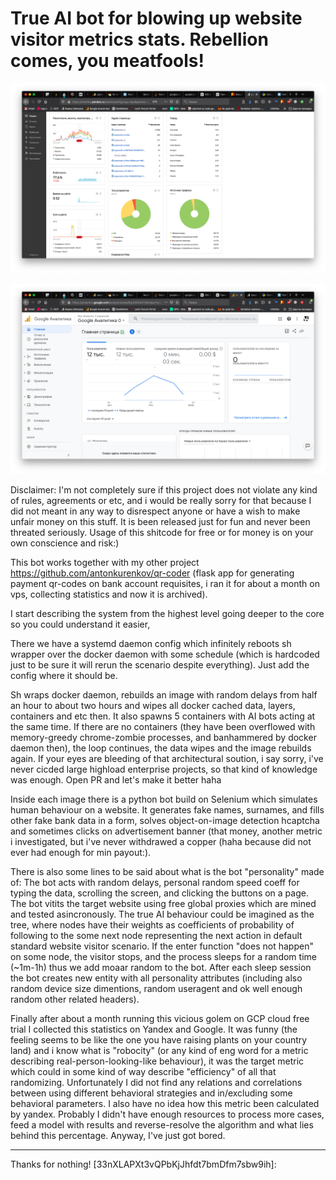 # True AI bot for blowing up website visitor metrics stats. Rebellion comes, you meatfools!

![](.github/.README_images/yandex0.png)

![](.github/.README_images/google0.png)

Disclaimer: I'm not completely sure if this project does not violate any kind of rules, agreements or etc, and i would be really sorry for that because I did not meant in any way to disrespect anyone or have a wish to make unfair money on this stuff. It is been released just for fun and never been threated seriously. Usage of this shitcode for free or for money is on your own conscience and risk:)

This bot works together with my other project https://github.com/antonkurenkov/qr-coder (flask app for generating payment qr-codes on bank account requisites, i ran it for about a month on vps, collecting statistics and now it is archived). 

I start describing the system from the highest level going deeper to the core so you could understand it easier, 

There we have a systemd daemon config which infinitely reboots sh wrapper over the docker daemon with some schedule (which is hardcoded just to be sure it will rerun the scenario despite everything). Just add the config where it should be. 

Sh wraps docker daemon, rebuilds an image with random delays from half an hour to about two hours and wipes all docker cached data, layers, containers and etc then. It also spawns 5 containers with AI bots acting at the same time. If there are no containers (they have been overflowed with memory-greedy chrome-zombie processes, and banhammered by docker daemon then), the loop continues, the data wipes and the image rebuilds again. If your eyes are bleeding of that architectural soution, i say sorry, i've never cicded large highload enterprise projects, so that kind of knowledge was enough. Open PR and let's make it better haha

Inside each image there is a python bot build on Selenium which simulates human behaviour on a website. It generates fake names, surnames, and fills other fake bank data in a form, solves object-on-image detection hcaptcha and sometimes clicks on advertisement banner (that money, another metric i investigated, but i've never withdrawed a copper (haha because did not ever had enough for min payout:). 

There is also some lines to be said about what is the bot "personality" made of: The bot acts with random delays, personal random speed coeff for typing the data, scrolling the screen, and clicking the buttons on a page. The bot vitits the target website using free global proxies which are mined and tested asincronously. The true AI behaviour could be imagined as the tree, where nodes have their weights as coefficients of probability of following to the some next node representing the next action in default standard website visitor scenario. If the enter function "does not happen" on some node, the visitor stops, and the process sleeps for a random time (~1m-1h) thus we add moaar random to the bot. After each sleep session the bot creates new entity with all personality attributes (including also random device size dimentions, random useragent and  ok well enough random other related headers). 

Finally after about a month running this vicious golem on GCP cloud free trial I collected this statistics on Yandex and Google. It was funny (the feeling seems to be like the one you have raising plants on your country land) and i know what is "robocity" (or any kind of eng word for a metric describing real-person-looking-like behaviour), it was the target metric which could in some kind of way describe "efficiency" of all that randomizing. Unfortunately I did not find any relations and correlations between using different behavioral strategies and in/excluding some behavioral parameters. I also have no idea how this metric been calculated by yandex. Probably I didn't have enough resources to process more cases, feed a model with results and reverse-resolve the algorithm and what lies behind this percentage. Anyway, I've just got bored. 

***

Thanks for nothing! [33nXLAPXt3vQPbKjJhfdt7bmDfm7sbw9ih]:

